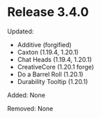 # Release 3.4.0

Updated:
- Additive (forgified)
- Caxton (1.19.4, 1.20.1)
- Chat Heads (1.19.4, 1.20.1)
- CreativeCore (1.20.1 forge)
- Do a Barrel Roll (1.20.1)
- Durability Tooltip (1.20.1)

Added:
None

Removed:
None
